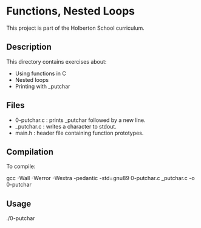 # Functions, Nested Loops

This project is part of the Holberton School curriculum.  

## Description

This directory contains exercises about:

- Using functions in C
- Nested loops
- Printing with _putchar

## Files

- 0-putchar.c : prints _putchar followed by a new line.
- _putchar.c : writes a character to stdout.
- main.h : header file containing function prototypes.

## Compilation

To compile:

gcc -Wall -Werror -Wextra -pedantic -std=gnu89 0-putchar.c _putchar.c -o 0-putchar

## Usage

./0-putchar
